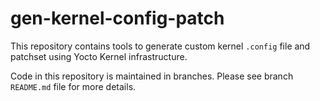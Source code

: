 # gen-kernel-config-patch

This repository contains tools to generate custom kernel `.config` file and
patchset using Yocto Kernel infrastructure.

Code in this repository is maintained in branches. Please see branch
`README.md` file for more details.
